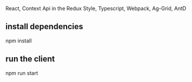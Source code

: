 React, Context Api in the Redux Style, Typescript, Webpack, Ag-Grid, AntD

## install dependencies

npm install

## run the client

npm run start
